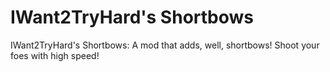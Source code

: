 # IWant2TryHard's Shortbows

IWant2TryHard's Shortbows: A mod that adds, well, shortbows! Shoot your foes with high speed! 
